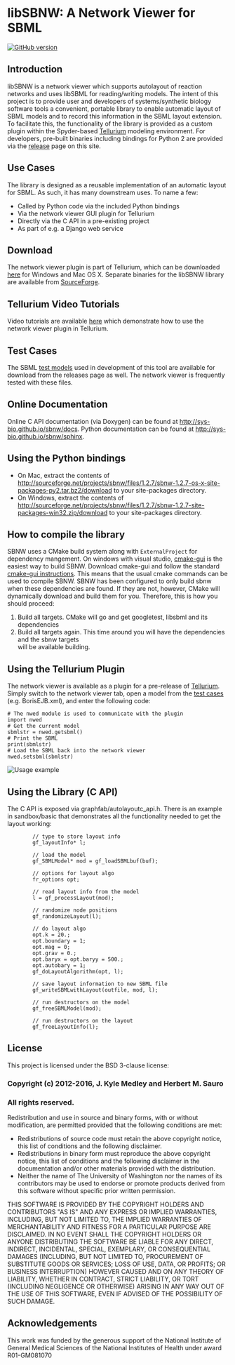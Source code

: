 # libSBNW: A Network Viewer for SBML
[![GitHub version](https://badge.fury.io/gh/sys-bio%2Fsbnw.svg)](http://badge.fury.io/gh/sys-bio%2Fsbnw)

## Introduction
libSBNW is a network viewer which supports autolayout of reaction networks and uses libSBML for reading/writing models. The intent of this project is to provide user and developers of systems/synthetic biology software tools a convenient, portable library to enable automatic layout of SBML models and to record this information in the SBML layout extension. To facilitate this, the functionality of the library is provided as a custom plugin within the Spyder-based [Tellurium](http://tellurium.analogmachine.org/) modeling environment. For developers, pre-built binaries including bindings for Python 2 are provided via the [release](https://github.com/0u812/sbnw/releases) page on this site.

## Use Cases
The library is designed as a reusable implementation of an automatic layout for SBML. As such, it has many downstream uses. To name a few:

* Called by Python code via the included Python bindings
* Via the network viewer GUI plugin for Tellurium
* Directly via the C API in a pre-existing project
* As part of e.g. a Django web service

## Download

The network viewer plugin is part of Tellurium, which can be downloaded [here](http://sourceforge.net/projects/pytellurium/files/Tellurium-1.2/1.2.1/) for Windows and Mac OS X. Separate binaries for the libSBNW library are available from [SourceForge](https://sourceforge.net/projects/sbnw/files/).

## Tellurium Video Tutorials

Video tutorials are available [here](http://0u812.github.io/sbnw/tutorials) which demonstrate how to use the network viewer plugin in Tellurium.

## Test Cases

The SBML [test models](https://github.com/0u812/sbnw/releases/download/1.3.2/testcases.zip) used in development of this tool are available for download from the releases page as well. The network viewer is frequently tested with these files.

## Online Documentation

Online C API documentation (via Doxygen) can be found at http://sys-bio.github.io/sbnw/docs. Python documentation can be found at http://sys-bio.github.io/sbnw/sphinx.

## Using the Python bindings

* On Mac, extract the contents of http://sourceforge.net/projects/sbnw/files/1.2.7/sbnw-1.2.7-os-x-site-packages-py2.tar.bz2/download to your site-packages directory.
* On Windows, extract the contents of http://sourceforge.net/projects/sbnw/files/1.2.7/sbnw-1.2.7-site-packages-win32.zip/download to your site-packages directory.

## How to compile the library
SBNW uses a CMake build system along with `ExternalProject` for dependency mangement. On windows with 
visual studio, [cmake-gui](https://cmake.org/download/) is the easiest way to build SBNW. Download cmake-gui and follow the
standard [cmake-gui instructions](https://cmake.org/runningcmake/).
This means that the usual cmake commands can be used to compile SBNW. 
SBNW has been configured to only build sbnw when these dependencies are found. If they are not, however, CMake will\
dynamically download and build them for you. Therefore, this is how you should proceed:
1) Build all targets. CMake will go and get googletest, libsbml and its dependencies
2) Build all targets again. This time around you will have the dependencies and the sbnw targets \
will be available building.
## Using the Tellurium Plugin

The network viewer is available as a plugin for a pre-release of [Tellurium](https://github.com/0u812/sbnw/releases/tag/1.2.5). Simply switch to the network viewer tab, open a model from the [test cases](https://github.com/0u812/sbnw/releases/download/1.2.4/testcases.zip) (e.g. BorisEJB.xml), and enter the following code:

```
# The nwed module is used to communicate with the plugin
import nwed
# Get the current model
sbmlstr = nwed.getsbml()
# Print the SBML
print(sbmlstr)
# Load the SBML back into the network viewer
nwed.setsbml(sbmlstr)
```

![Usage example](http://0u812.github.io/sbnw/hosted/img/usage_ex.png)

## Using the Library (C API)

The C API is exposed via graphfab/autolayoutc_api.h.  There is an example in sandbox/basic that demonstrates all the functionality needed to get the layout working:

```
        // type to store layout info
        gf_layoutInfo* l;

        // load the model
        gf_SBMLModel* mod = gf_loadSBMLbuf(buf);

        // options for layout algo
        fr_options opt;

        // read layout info from the model
        l = gf_processLayout(mod);

        // randomize node positions
        gf_randomizeLayout(l);

        // do layout algo
        opt.k = 20.;
        opt.boundary = 1;
        opt.mag = 0;
        opt.grav = 0.;
        opt.baryx = opt.baryy = 500.;
        opt.autobary = 1;
        gf_doLayoutAlgorithm(opt, l);

        // save layout information to new SBML file
        gf_writeSBMLwithLayout(outfile, mod, l);

        // run destructors on the model
        gf_freeSBMLModel(mod);

        // run destructors on the layout
        gf_freeLayoutInfo(l);
```

## License

This project is licensed under the BSD 3-clause license:
### Copyright (c) 2012-2016, J. Kyle Medley and Herbert M. Sauro
### All rights reserved.

Redistribution and use in source and binary forms, with or without
modification, are permitted provided that the following conditions are met:
* Redistributions of source code must retain the above copyright
  notice, this list of conditions and the following disclaimer.
* Redistributions in binary form must reproduce the above copyright
  notice, this list of conditions and the following disclaimer in the
  documentation and/or other materials provided with the distribution.
* Neither the name of The University of Washington nor the
  names of its contributors may be used to endorse or promote products
  derived from this software without specific prior written permission.

THIS SOFTWARE IS PROVIDED BY THE COPYRIGHT HOLDERS AND CONTRIBUTORS "AS IS" AND
ANY EXPRESS OR IMPLIED WARRANTIES, INCLUDING, BUT NOT LIMITED TO, THE IMPLIED
WARRANTIES OF MERCHANTABILITY AND FITNESS FOR A PARTICULAR PURPOSE ARE
DISCLAIMED. IN NO EVENT SHALL THE COPYRIGHT HOLDERS OR ANYONE DISTRIBUTING THE SOFTWARE
BE LIABLE FOR ANY DIRECT, INDIRECT, INCIDENTAL, SPECIAL, EXEMPLARY, OR CONSEQUENTIAL
DAMAGES (INCLUDING, BUT NOT LIMITED TO, PROCUREMENT OF SUBSTITUTE GOODS OR SERVICES;
LOSS OF USE, DATA, OR PROFITS; OR BUSINESS INTERRUPTION) HOWEVER CAUSED AND
ON ANY THEORY OF LIABILITY, WHETHER IN CONTRACT, STRICT LIABILITY, OR TORT
(INCLUDING NEGLIGENCE OR OTHERWISE) ARISING IN ANY WAY OUT OF THE USE OF THIS
SOFTWARE, EVEN IF ADVISED OF THE POSSIBILITY OF SUCH DAMAGE.


## Acknowledgements

This work was funded by the generous support of the National Institute of General Medical Sciences of the National Institutes of Health under award R01-GM081070
